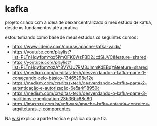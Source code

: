 # kafka
projeto criado com a ideia de deixar centralizado o meu estudo de kafka, desde os fundamentos até a pratica

estou tomando como base de meus estudos os seguintes cursos :
- https://www.udemy.com/course/apache-kafka-valdir/
- https://youtube.com/playlist?list=PLTnHqwfbmYqx5PmOFK0WzFBD2JcdSIJVC&feature=shared
- https://youtube.com/playlist?list=PLTnHqwfbmYqzAY8VYUU7RM3JlmmKdEBqY&feature=shared
- https://medium.com/creditas-tech/desvendando-o-kafka-parte-1-começando-pelo-básico-13465298e12e
- https://medium.com/creditas-tech/desvendando-o-kafka-parte-2-autenticação-e-autorização-6e5a4f18950d
- https://medium.com/creditas-tech/desvendando-o-kafka-parte-3-partitions-e-replication-23b36bb88c80
- https://imasters.com.br/software/apache-kafka-entenda-conceitos-arquiteturas-e-componentes

Na [wiki](https://github.com/DRodrigues17/kafka/wiki) explico a parte teorica e prática do que fiz.
